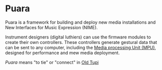# Puara

Puara is a framework for building and deploy new media installations and New Interfaces for Music Expression (NIME).

Instrument designers (digital luthiers) can use the firmware modules to create their own controllers.
These controllers generate gestural data that can be sent to any computer, including the [Media processing Unit (MPU)](https://github.com/Puara/MPU), designed for performance and mew media deployment.

*Puara* means "to tie" or "connect" in [Old Tupi](https://en.wikipedia.org/wiki/Tupi_language)